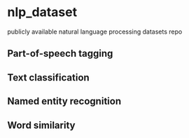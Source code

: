 # nlp_dataset
publicly available natural language processing datasets repo

## Part-of-speech tagging

## Text classification

## Named entity recognition

## Word similarity
